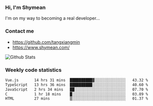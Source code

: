 ### Hi, I'm Shymean

I'm on my way to becoming a real developer...

### Contact me

- <https://github.com/tangxiangmin>
- <https://www.shymean.com/>

![Github Stats](https://github-readme-stats.vercel.app/api?username=tangxiangmin&show_icons=true&theme=dark)


###  Weekly code statistics

<!--START_SECTION:waka-->

```txt
Vue.js       14 hrs 31 mins  ██████████▓░░░░░░░░░░░░░░   43.32 %
TypeScript   13 hrs 36 mins  ██████████░░░░░░░░░░░░░░░   40.60 %
JavaScript   2 hrs 34 mins   ██░░░░░░░░░░░░░░░░░░░░░░░   07.70 %
C            1 hr 18 mins    █░░░░░░░░░░░░░░░░░░░░░░░░   03.89 %
HTML         27 mins         ▒░░░░░░░░░░░░░░░░░░░░░░░░   01.37 %
```

<!--END_SECTION:waka-->